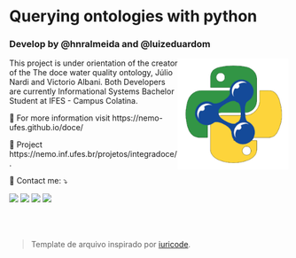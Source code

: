 # Querying ontologies with python
### Develop by @hnralmeida and @luizeduardom
<img src="https://github.com/hnralmeida/hnralmeida/blob/main/rdflib.png" min-width="200px" max-width="200px" width="200px" align="right" alt="RDFlib symbol">

<p align="left"> 
  This project is under orientation of the creator of the The doce water quality ontology, Júlio Nardi and Victorio Albani.
  Both Developers are currently Informational Systems Bachelor Student at IFES - Campus Colatina.
</p>

<p align="left">
  🦄 For more information visit https://nemo-ufes.github.io/doce/ 
</p>

<p align="left">
  💼 Project https://nemo.inf.ufes.br/projetos/integradoce/.
</p>

<p align="left">
  💌 Contact me: ⤵️
</p>

<p align="left">
  <a href="#" alt="Gmail">
  <img src="https://img.shields.io/badge/-Gmail-FF0000?style=flat-square&labelColor=FF0000&logo=gmail&logoColor=white&link=almeida.hnr@gmail.com"/></a>

  <a href="#" alt="Linkedin">
  <img src="https://img.shields.io/badge/-Linkedin-0e76a8?style=flat-square&logo=Linkedin&logoColor=white&link=linkedin.com/in/hnralmeida"/></a>

  <a href="#" alt="Facebook">
  <img src="https://img.shields.io/badge/-Facebook-3b5998?style=flat-square&labelColor=3b5998&logo=facebook&logoColor=white&link=facebook.com/hnralmeida"/></a>

  <a href="#" alt="Instagram">
  <img src="https://img.shields.io/badge/-Instagram-DF0174?style=flat-square&labelColor=DF0174&logo=instagram&logoColor=white&link=intagram.com/hnralmeida"/></a>
  <br>
  <br>
  <br>
</p>  

## 
>  Template de arquivo inspirado por [iuricode](https://github.com/iuricode/readme-template/blob/main/README-profile/iuricode.md).
